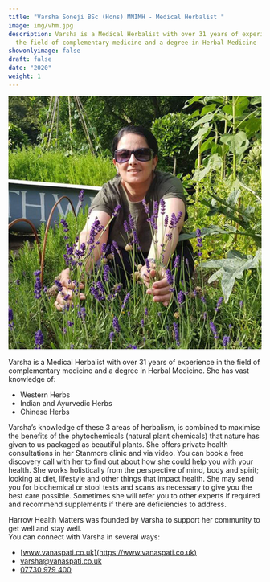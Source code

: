 ```yaml
---
title: "Varsha Soneji BSc (Hons) MNIMH - Medical Herbalist "
image: img/vhm.jpg
description: Varsha is a Medical Herbalist with over 31 years of experience in
  the field of complementary medicine and a degree in Herbal Medicine
showonlyimage: false
draft: false
date: "2020"
weight: 1
---
```

![](/img/vhm.jpg)

Varsha is a Medical Herbalist with over 31 years of experience in the field of complementary medicine and a degree in Herbal Medicine. She has vast knowledge of:

* Western Herbs
* Indian and Ayurvedic Herbs
* Chinese Herbs

Varsha’s knowledge of these 3 areas of herbalism, is combined to maximise the benefits of the phytochemicals (natural plant chemicals) that nature has given to us packaged as beautiful plants.
She offers private health consultations in her Stanmore clinic and via video. You can book a free discovery call with her to find out about how she could help you with your health. She works holistically from the perspective of mind, body and spirit; looking at diet, lifestyle and other things that impact health. She may send you for biochemical or stool tests and scans as necessary to give you the best care possible. Sometimes she will refer you to other experts if required and recommend supplements if there are deficiencies to address.

Harrow Health Matters was founded by Varsha to support her community to get well and stay well.\
You can connect with Varsha in several ways: 

* [www.vanaspati.co.uk](https://www.vanaspati.co.uk)
* [varsha@vanaspati.co.uk](mailto:varsha@vanaspati.co.uk)
* [07730 979 400](tel://+447730979400)
